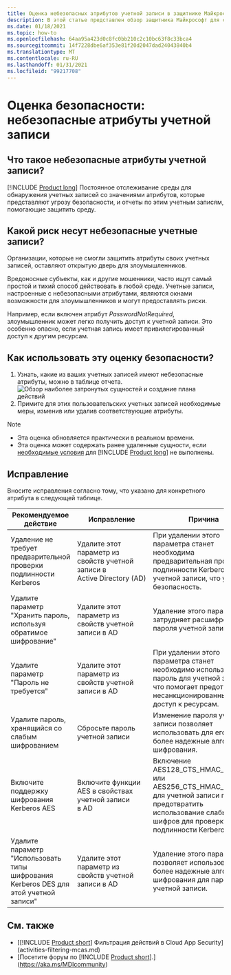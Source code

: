 ```yaml
---
title: Оценка небезопасных атрибутов учетной записи в защитнике Майкрософт
description: В этой статье представлен обзор защитника Майкрософт для сущностей Identity с небезопасными атрибутами отчет об оценке уровня безопасности.
ms.date: 01/18/2021
ms.topic: how-to
ms.openlocfilehash: 64aa95a423d0c8fc0bb210c2c10bc63f8c33bca4
ms.sourcegitcommit: 14f7228dbe6af353e81f20d2047dad24043840b4
ms.translationtype: MT
ms.contentlocale: ru-RU
ms.lasthandoff: 01/31/2021
ms.locfileid: "99217708"
---
```

# <a name="security-assessment-unsecure-account-attributes"></a>Оценка безопасности: небезопасные атрибуты учетной записи

## <a name="what-are-unsecure-account-attributes"></a>Что такое небезопасные атрибуты учетной записи?

[!INCLUDE [Product long](includes/product-long.md)] Постоянное отслеживание среды для обнаружения учетных записей со значениями атрибутов, которые представляют угрозу безопасности, и отчеты по этим учетным записям, помогающие защитить среду.

## <a name="what-risk-do-unsecure-account-attributes-pose"></a>Какой риск несут небезопасные учетные записи?

Организации, которые не смогли защитить атрибуты своих учетных записей, оставляют открытую дверь для злоумышленников.

Вредоносные субъекты, как и другие мошенники, часто ищут самый простой и тихий способ действовать в любой среде. Учетные записи, настроенные с небезопасными атрибутами, являются окнами возможности для злоумышленников и могут предоставлять риски.

Например, если включен атрибут *PasswordNotRequired*, злоумышленник может легко получить доступ к учетной записи. Это особенно опасно, если учетная запись имеет привилегированный доступ к другим ресурсам.

## <a name="how-do-i-use-this-security-assessment"></a>Как использовать эту оценку безопасности?

1. Узнать, какие из ваших учетных записей имеют небезопасные атрибуты, можно в таблице отчета.
    ![Обзор наиболее затронутых сущностей и создание плана действий](media/cas-isp-unsecure-account-attributes-1.png)
1. Примите для этих пользовательских учетных записей необходимые меры, изменив или удалив соответствующие атрибуты.

> [!NOTE]
>
> - Эта оценка обновляется практически в реальном времени.
> - Эта оценка может содержать ранее удаленные сущности, если [необходимые условия](prerequisites.md#before-you-start) для [!INCLUDE [Product long](includes/product-long.md)] не выполнены.

## <a name="remediation"></a>Исправление

Вносите исправления согласно тому, что указано для конкретного атрибута в следующей таблице.

| Рекомендуемое действие | Исправление | Причина |
| --- | --- | --- |
| Удаление не требует предварительной проверки подлинности Kerberos| Удалите этот параметр из свойств учетной записи в Active Directory (AD) | При удалении этого параметра станет необходима предварительная проверка подлинности Kerberos для учетной записи, что улучшит безопасность. |
| Удалите параметр "Хранить пароль, используя обратимое шифрование" | Удалите этот параметр из свойств учетной записи в AD | Удаление этого параметра затрудняет расшифровку пароля учетной записи. |
| Удалите параметр "Пароль не требуется" | Удалите этот параметр из свойств учетной записи в AD | При удалении этого параметра станет необходимо использовать пароль для учетной записи, что помогает предотвратить несанкционированный доступ к ресурсам. |
| Удалите пароль, хранящийся со слабым шифрованием | Сбросьте пароль учетной записи | Изменение пароля учетной записи позволяет использовать для его защиты более надежные алгоритмы шифрования. |
| Включите поддержку шифрования Kerberos AES | Включите функции AES в свойствах учетной записи в AD | Включение AES128_CTS_HMAC_SHA1_96 или AES256_CTS_HMAC_SHA1_96 для учетной записи позволит предотвратить использование слабых шифров для проверки подлинности Kerberos. |
| Удалите параметр "Использовать типы шифрования Kerberos DES для этой учетной записи" | Удалите этот параметр из свойств учетной записи в AD | Удаление этого параметра позволяет использовать более надежные алгоритмы шифрования для пароля учетной записи. |

## <a name="see-also"></a>См. также

- [[!INCLUDE [Product short](includes/product-short.md)] Фильтрация действий в Cloud App Security](activities-filtering-mcas.md)
- [Посетите форум по [!INCLUDE [Product short](includes/product-short.md)].](https://aka.ms/MDIcommunity)
